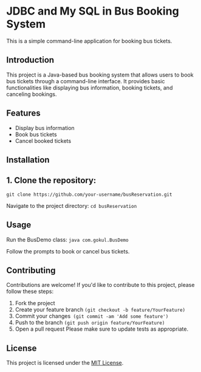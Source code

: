 # JDBC and My SQL in Bus Booking System 

This is a simple command-line application for booking bus tickets.

## Introduction

This project is a Java-based bus booking system that allows users to book bus tickets through a command-line interface. It provides basic functionalities like displaying bus information, booking tickets, and canceling bookings.

## Features

- Display bus information
- Book bus tickets
- Cancel booked tickets

## Installation

## 1. Clone the repository:

`
git clone https://github.com/your-username/busReservation.git
`

Navigate to the project directory:
`
cd busReservation
`


## Usage
Run the BusDemo class:
`
java com.gokul.BusDemo
`

Follow the prompts to book or cancel bus tickets.
## Contributing
Contributions are welcome! If you'd like to contribute to this project, please follow these steps:

1. Fork the project
2. Create your feature branch `(git checkout -b feature/YourFeature)`
3. Commit your changes` (git commit -am 'Add some feature')`
4. Push to the branch `(git push origin feature/YourFeature)`
5. Open a pull request
Please make sure to update tests as appropriate.

## License
This project is licensed under the [MIT License](https://github.com/gokulgajapathi/BusReservation/blob/main/LICENSE).
